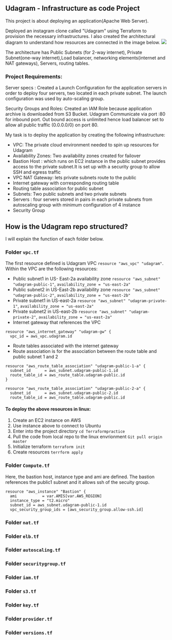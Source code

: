**Udagram - Infrastructure as code Project**
---

This project is about deploying an application(Apache Web Server).

Deployed an instagram clone called "Udagram" using Terraform to provision the necessary infrastructures. I also created the architectural diagram to understand how resources are connected in the image below.
![](https://github.com/ibejalon/Terraformpractice/blob/master/Udagram/images/Udagram_architecture.jpeg)


The architecture has Public Subnets (for 2-way internet), Private Subnet(one-way internet),Load balancer, networking elements(internet and NAT gateways), Servers, routing tables.

### Project Requirements:

Server specs : Created a Launch Configuration for the application servers in order to deploy four servers, two located in each private subnet. The launch configuration was used by auto-scaling group.

Security Groups and Roles: Created an IAM Role because application archive is downloaded from S3 Bucket. Udagram Communicate via port :80 for inbound port. Out bound access is unlimited hence load balancer set to allow all public traffic (0.0.0.0/0) on port 80. 

My task is to deploy the application by creating the following  infrastructure:

- VPC: The private cloud environment needed to spin up resources for Udagram
- Availability Zones: Two availability zones created for failover
- Bastion Host : which runs on EC2 instance in the public subnet provides access to the private subnet.It is set up with a security group to allow SSH and egress traffic
- VPC NAT Gateway: lets private subnets route to the public
- Internet gateway with corresponding routing table
- Routing table association for public subnet
- Subnets: Two public subnets and two private subnets
- Servers : four servers stored in pairs in each private subnets from autoscaling group with minimum configuration of 4 instance
- Security Group 

## How is the Udagram repo structured?
I will explain the function of each folder below.

### Folder `vpc.tf`
The first resource defined is Udagram VPC `resource "aws_vpc" "udagram"`.
Within the VPC are the following resources:
- Public subnet1 in US- East-2a availability zone
 ```resource "aws_subnet" "udagram-public-1"```, `availability_zone = "us-east-2a"`
- Public subnet2 in US-East-2b availability zone 
```resource "aws_subnet" "udagram-public-2"```, `availability_zone = "us-east-2b"`
- Private subnet1 in US-east-2a 
`resource "aws_subnet" "udagram-private-1"`, `availability_zone = "us-east-2a"`
- Private subnet2 in US-east-2b 
`resource "aws_subnet" "udagram-private-2"`, `availability_zone = "us-east-2a"`
- Internet gateway that references the VPC
```
resource "aws_internet_gateway" "udagram-gw" {
  vpc_id = aws_vpc.udagram.id
  ```
  - Route tables associated with the internet gateway
  - Route association is for the association between the route table and public subnet 1 and 2
```
resource "aws_route_table_association" "udagram-public-1-a" {
  subnet_id      = aws_subnet.udagram-public-1.id
  route_table_id = aws_route_table.udagram-public.id
}

resource "aws_route_table_association" "udagram-public-2-a" {
  subnet_id      = aws_subnet.udagram-public-2.id
  route_table_id = aws_route_table.udagram-public.id
```
#### To deploy the above resources in linux:
1. Create an EC2 instance on AWS
2. Use instance above to connect to Ubuntu
3. Enter into the project directory `cd Terraformpractice`
4. Pull the code from local repo to the linux envrionment `Git pull origin master`
5. Initialize terraform `terraform init`
6. Create resources `terrform apply`

### Folder `Compute.tf`
Here, the bastion host, instance type and ami are defined. The bastion references the public1 subnet and it allows ssh of the secuity group.
```
resource "aws_instance" "Bastion" {
  ami           = var.AMIS[var.AWS_REGION]
  instance_type = "t2.micro"
  subnet_id = aws_subnet.udagram-public-1.id
  vpc_security_group_ids = [aws_security_group.allow-ssh.id]
```
### Folder `nat.tf`


### Folder `elb.tf`

### Folder `autoscaling.tf`

### Folder `securitygroup.tf`


### Folder `iam.tf`

### Folder `s3.tf`

### Folder `key.tf`

### Folder `provider.tf`

### Folder `versions.tf`
